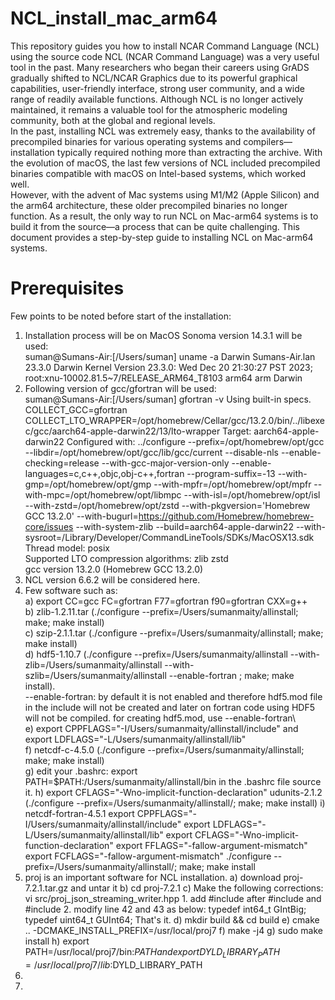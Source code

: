 # NCL_install_mac_arm64
This repository guides you how to install NCAR Command Language (NCL) using the source code
NCL (NCAR Command Language) was a very useful tool in the past. Many researchers who began their careers using GrADS gradually shifted to NCL/NCAR Graphics due to its powerful graphical capabilities, user-friendly interface, strong user community, and a wide range of readily available functions. Although NCL is no longer actively maintained, it remains a valuable tool for the atmospheric modeling community, both at the global and regional levels.\
In the past, installing NCL was extremely easy, thanks to the availability of precompiled binaries for various operating systems and compilers—installation typically required nothing more than extracting the archive. With the evolution of macOS, the last few versions of NCL included precompiled binaries compatible with macOS on Intel-based systems, which worked well.\
However, with the advent of Mac systems using M1/M2 (Apple Silicon) and the arm64 architecture, these older precompiled binaries no longer function. As a result, the only way to run NCL on Mac-arm64 systems is to build it from the source—a process that can be quite challenging. This document provides a step-by-step guide to installing NCL on Mac-arm64 systems.
# Prerequisites
Few points to be noted before start of the installation:
1. Installation process will be on MacOS Sonoma version 14.3.1 will be used:\
suman@Sumans-Air:[/Users/suman] uname -a
Darwin Sumans-Air.lan 23.3.0 Darwin Kernel Version 23.3.0: Wed Dec 20 21:30:27 PST 2023; root:xnu-10002.81.5~7/RELEASE_ARM64_T8103 arm64 arm Darwin
2. Following version of gcc/gfortran will be used:\
suman@Sumans-Air:[/Users/suman] gfortran -v
Using built-in specs.
COLLECT_GCC=gfortran
COLLECT_LTO_WRAPPER=/opt/homebrew/Cellar/gcc/13.2.0/bin/../libexec/gcc/aarch64-apple-darwin22/13/lto-wrapper
Target: aarch64-apple-darwin22
Configured with: ../configure --prefix=/opt/homebrew/opt/gcc --libdir=/opt/homebrew/opt/gcc/lib/gcc/current --disable-nls --enable-checking=release --with-gcc-major-version-only --enable-languages=c,c++,objc,obj-c++,fortran --program-suffix=-13 --with-gmp=/opt/homebrew/opt/gmp --with-mpfr=/opt/homebrew/opt/mpfr --with-mpc=/opt/homebrew/opt/libmpc --with-isl=/opt/homebrew/opt/isl --with-zstd=/opt/homebrew/opt/zstd --with-pkgversion='Homebrew GCC 13.2.0' --with-bugurl=https://github.com/Homebrew/homebrew-core/issues --with-system-zlib --build=aarch64-apple-darwin22 --with-sysroot=/Library/Developer/CommandLineTools/SDKs/MacOSX13.sdk\
Thread model: posix\
Supported LTO compression algorithms: zlib zstd\
gcc version 13.2.0 (Homebrew GCC 13.2.0)
3. NCL version 6.6.2 will be considered here.
4. Few software such as:\
  a) export CC=gcc FC=gfortran F77=gfortran f90=gfortran CXX=g++\
  b) zlib-1.2.11.tar (./configure --prefix=/Users/sumanmaity/allinstall; make; make install)\
  c) szip-2.1.1.tar (./configure --prefix=/Users/sumanmaity/allinstall; make; make install)\
  d) hdf5-1.10.7 (./configure --prefix=/Users/sumanmaity/allinstall --with-zlib=/Users/sumanmaity/allinstall --with-szlib=/Users/sumanmaity/allinstall --enable-fortran ; make; make           install).\
      --enable-fortran: by default it is not enabled and therefore hdf5.mod file in the include will not be created and later on fortran code using HDF5 will not be compiled. for             creating hdf5.mod, use --enable-fortran\  
 e) export CPPFLAGS="-I/Users/sumanmaity/allinstall/include" and export LDFLAGS="-L/Users/sumanmaity/allinstall/lib"\
 f) netcdf-c-4.5.0  (./configure --prefix=/Users/sumanmaity/allinstall; make; make install)\
 g) edit your .bashrc:
      export PATH=$PATH:/Users/sumanmaity/allinstall/bin in the .bashrc file
      source it.
 h) export CFLAGS="-Wno-implicit-function-declaration"
      udunits-2.1.2 (./configure --prefix=/Users/sumanmaity/allinstall/; make; make install)
 i) netcdf-fortran-4.5.1
      export CPPFLAGS="-I/Users/sumanmaity/allinstall/include"
      export LDFLAGS="-L/Users/sumanmaity/allinstall/lib"
      export CFLAGS="-Wno-implicit-function-declaration"
      export FFLAGS="-fallow-argument-mismatch"
      export FCFLAGS="-fallow-argument-mismatch"
      ./configure --prefix=/Users/sumanmaity/allinstall/; make; make install
6. proj is an important software for NCL installation.
   a) download proj-7.2.1.tar.gz and untar it
   b) cd proj-7.2.1
   c) Make the following corrections:
         vi src/proj_json_streaming_writer.hpp
         1. add #include <cstdint> after #include <vector> and #include <string>
         2. modify line 42 and 43 as below:
            typedef int64_t GIntBig;
            typedef uint64_t GUInt64;
         That's it.
   d) mkdir build && cd build
   e) cmake .. -DCMAKE_INSTALL_PREFIX=/usr/local/proj7
   f) make -j4
   g) sudo make install
   h) export PATH=/usr/local/proj7/bin:$PATH and export DYLD_LIBRARY_PATH=/usr/local/proj7/lib:$DYLD_LIBRARY_PATH
8.
9.   
